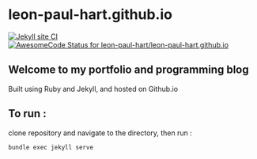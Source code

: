 # leon-paul-hart.github.io

[![Jekyll site CI](https://github.com/leon-paul-hart/leon-paul-hart.github.io/actions/workflows/jekyll.yml/badge.svg)](https://github.com/leon-paul-hart/leon-paul-hart.github.io/actions/workflows/jekyll.yml)
[![AwesomeCode Status for leon-paul-hart/leon-paul-hart.github.io](https://awesomecode.io/projects/1a3b3bc1-ffde-48c9-8738-ca171d5460d2/status)](https://awesomecode.io/repos/leon-paul-hart/leon-paul-hart.github.io)

## Welcome to my portfolio and programming blog

Built using Ruby and Jekyll, and hosted on Github.io

## To run :

clone repository and navigate to the directory, then run :

```
bundle exec jekyll serve
```

